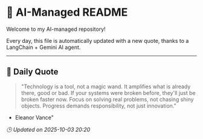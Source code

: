 # 🧠 AI-Managed README

Welcome to my AI-managed repository!

Every day, this file is automatically updated with a new quote, thanks to a LangChain + Gemini AI agent.

---

## 📅 Daily Quote

> "Technology is a tool, not a magic wand.
It amplifies what is already there, good or bad.
If your systems were broken before, they'll just be broken faster now.
Focus on solving real problems, not chasing shiny objects.
Progress demands responsibility, not just innovation."
- Eleanor Vance"

*🕒 Updated on 2025-10-03 20:20*